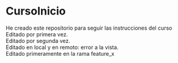 # CursoInicio
He creado este repositorio para seguir las instrucciones del curso
<br />
Editado por primera vez.
<br />
Editado por segunda vez.
<br />
Editado en local y en remoto: error a la vista.
<br />
Editado primeramente en la rama feature_x
